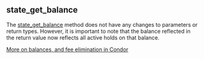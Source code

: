 ## state_get_balance
The [state_get_balance](./rpc-2.0/state_get_balance.json) method does not have any changes to parameters or return types. However, it is important to note that the balance reflected in the return value now reflects all active holds on that balance. 

[More on balances, and fee elimination in Condor](../fee-elimination.md)






